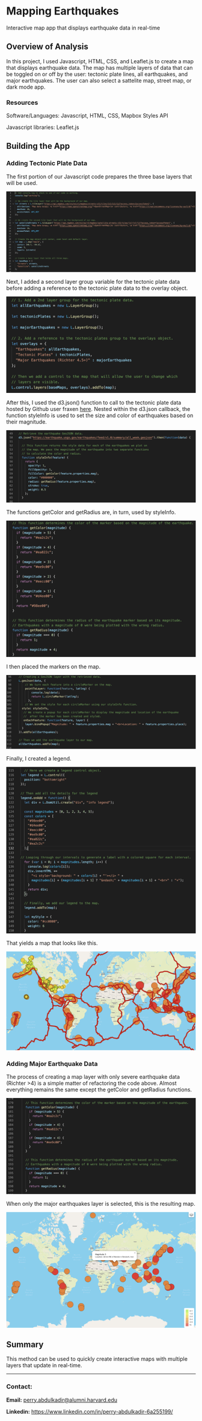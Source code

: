 # Mapping Earthquakes
Interactive map app that displays earthquake data in real-time

## Overview of Analysis
In this project, I used Javascript, HTML, CSS, and Leaflet.js to create a map that displays earthquake data. The map has multiple layers of data that can be toggled on or off by the user: tectonic plate lines, all earthquakes, and major earthquakes. The user can also select a sattelite map, street map, or dark mode app. 

### Resources
Software/Languages: Javascript, HTML, CSS, Mapbox Styles API

Javascript libraries: Leaflet.js


## Building the App

### Adding Tectonic Plate Data
The first portion of our Javascript code prepares the three base layers that will be used. 

![background_tiles.PNG](https://github.com/perryabdulkadir/Mapping_Earthquakes/blob/main/Resources/background_tiles.png)

Next, I added a second layer group variable for the tectonic plate data before adding a reference to the tectonic plate data to the overlay object.

![layer_group_variable.PNG](https://github.com/perryabdulkadir/Mapping_Earthquakes/blob/main/Resources/layer_group_variable.png)

After this, I used the d3.json() function to call to the tectonic plate data hosted by Github user fraxen [here](https://github.com/fraxen/tectonicplates).
Nested within the d3.json callback, the function styleInfo is used to set the size and color of earthquakes based on their magnitude. 


![styleInfo.PNG](https://github.com/perryabdulkadir/Mapping_Earthquakes/blob/main/Resources/styleInfo.png)

The functions getColor and getRadius are, in turn, used by styleInfo. 

![get_color_get_radius.PNG](https://github.com/perryabdulkadir/Mapping_Earthquakes/blob/main/Resources/get_color_get_radius.png)

I then placed the markers on the map.

![markers1.PNG](https://github.com/perryabdulkadir/Mapping_Earthquakes/blob/main/Resources/markers1.png)

Finally, I created a legend.

![legend1.PNG](https://github.com/perryabdulkadir/Mapping_Earthquakes/blob/main/Resources/legend1.png)

That yields a map that looks like this.

![map1.PNG](https://github.com/perryabdulkadir/Mapping_Earthquakes/blob/main/Resources/map1.png)


### Adding Major Earthquake Data

The process of creating a map layer with only severe earthquake data (Richter >4) is a simple matter of refactoring the code above. Almost everything remains the same except the getColor and getRadius functions.

![get_color2.PNG](https://github.com/perryabdulkadir/Mapping_Earthquakes/blob/main/Resources/get_color2.png)

When only the major earthquakes layer is selected, this is the resulting map.

![map2.PNG](https://github.com/perryabdulkadir/Mapping_Earthquakes/blob/main/Resources/map2.png)



## Summary
This method can be used to quickly create interactive maps with multiple layers that update in real-time.


-----

### **Contact:**

**Email:** perry.abdulkadir@alumni.harvard.edu

**Linkedin:** https://www.linkedin.com/in/perry-abdulkadir-6a255199/
